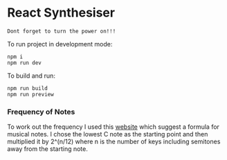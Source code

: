 # React Synthesiser

`Dont forget to turn the power on!!!`

To run project in development mode:

```
npm i
npm run dev
```

To build and run:

```
npm run build
npm run preview
```

### Frequency of Notes

To work out the frequency I used this [website](http://techlib.com/reference/musical_note_frequencies.htm) which suggest a formula for musical notes.
I chose the lowest C note as the starting point and then multiplied it by 2^(n/12) where n is the number of keys including semitones away from the starting note.
